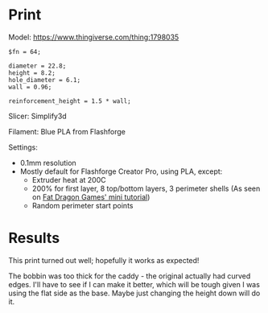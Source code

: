 # Print

Model: https://www.thingiverse.com/thing:1798035

    $fn = 64;

    diameter = 22.8;
    height = 8.2;
    hole_diameter = 6.1;
    wall = 0.96;

    reinforcement_height = 1.5 * wall;

Slicer: Simplify3d

Filament: Blue PLA from Flashforge

Settings:
- 0.1mm resolution
- Mostly default for Flashforge Creator Pro, using PLA, except:
    - Extruder heat at 200C
    - 200% for first layer, 8 top/bottom layers, 3 perimeter shells (As seen on [Fat Dragon Games' mini tutorial](https://www.youtube.com/watch?time_continue=716&v=AqEWl51s9Rw&feature=emb_logo))
    - Random perimeter start points

# Results

This print turned out well; hopefully it works as expected!

The bobbin was too thick for the caddy - the original actually had curved edges. I'll have to see if I can make it better, which will be tough given I was using the flat side as the base. Maybe just changing the height down will do it.
